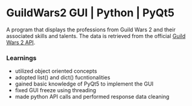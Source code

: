 # GuildWars2 GUI | Python | PyQt5

A program that displays the professions from Guild Wars 2 and their associated skills and talents. The data is retrieved from the official <a href="api.guildwars2.com/v2">Guild Wars 2 API</a>.

### Learnings
- utilized object oriented concepts
- adopted list() and dict() fucntionalities
- gained basic knowledge of PyQt5 to implement the GUI
- fixed GUI freeze using threading
- made python API calls and performed response data cleaning